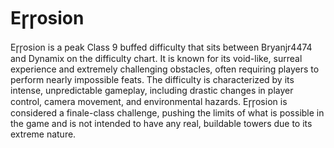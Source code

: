 # Eɼɼosion

Eɼɼosion is a peak Class 9 buffed difficulty that sits between Bryanjr4474 and Dynamix on the difficulty chart. It is known for its void-like, surreal experience and extremely challenging obstacles, often requiring players to perform nearly impossible feats. The difficulty is characterized by its intense, unpredictable gameplay, including drastic changes in player control, camera movement, and environmental hazards. Eɼɼosion is considered a finale-class challenge, pushing the limits of what is possible in the game and is not intended to have any real, buildable towers due to its extreme nature.